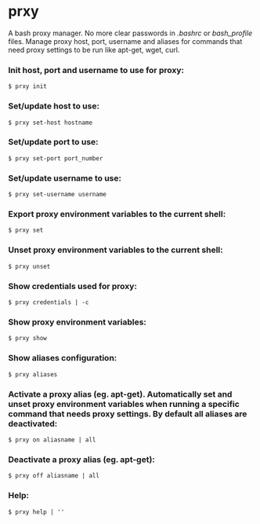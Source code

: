 # prxy

A bash proxy manager. No more clear passwords in *.bashrc* or *bash_profile* files. Manage proxy host, port, username and aliases for commands that need proxy settings to be run like apt-get, wget, curl.

### Init host, port and username to use for proxy:
`$ prxy init`

### Set/update host to use:
`$ prxy set-host hostname`

### Set/update port to use:
`$ prxy set-port port_number`

### Set/update username to use:
`$ prxy set-username username`

### Export proxy environment variables to the current shell:
`$ prxy set`

### Unset proxy environment variables to the current shell:
`$ prxy unset`

### Show credentials used for proxy:
`$ prxy credentials | -c`

### Show proxy environment variables:
`$ prxy show`

### Show aliases configuration:
`$ prxy aliases`

### Activate a proxy alias (eg. apt-get). Automatically set and unset proxy environment variables when running a specific command that needs proxy settings. By default all aliases are deactivated:
`$ prxy on aliasname | all`

### Deactivate a proxy alias (eg. apt-get):
`$ prxy off aliasname | all`

### Help:
`$ prxy help | ''`
